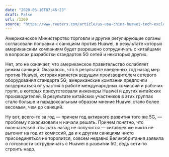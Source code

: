 ```yaml
---
date: "2020-06-16T07:46:23"
draft: False
url: /1269
source: "https://www.reuters.com/article/us-usa-china-huawei-tech-exclusive-idUSKBN23M2DF"
---
```


Американское Министерство торговли и другие регулирующие органы согласовали поправки к санкциям против Huawei, в результате которых американским компаниям будет разрешено сотрудничать с китайцами в вопросах разработки стандартов 5G сетей и некоторых других. 

Нет, это не означает, что американское правительство ослабляет режим санкций. Оказалось, что в результате введенных год назад мер против Huawei, которая является ведущим производителем сетевого оборудования стандарта 5G, американские компании предпочли воздержаться от участия в работе международных комиссий и рабочих групп, в которых присутствовали инженеры Huawei и других китайских производителей. В результате китайских участников в этих группах стало больше и парадоксальным образом мнение Huawei стало более весомым, чем до санкций. 

Ну вот, всего-то за год — причем год активного развития того же 5G, — проблему локализовали и начали решать. Причем понятно, что окончательно отыграть назад не получится — китайцев же никто не выгонит на год из комиссий, да и к другим санкциям никто присоединяться не торопится, совсем недавно Великобритания заявила о готовности сотрудничать с Huawei в развитии 5G, ведь сети-то строить надо.
